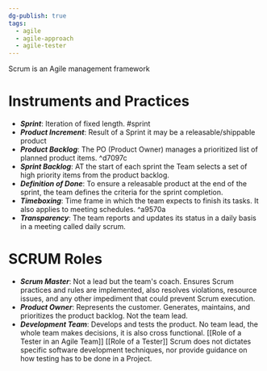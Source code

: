```yaml
---
dg-publish: true
tags:
  - agile
  - agile-approach
  - agile-tester
---
```

Scrum is an Agile management framework
# Instruments and Practices
- ***Sprint***: Iteration of fixed length. #sprint 
- ***Product Increment***: Result of a Sprint it may be a releasable/shippable product
- ***Product Backlog***: The PO (Product Owner) manages a prioritized list of planned product items. ^d7097c
- ***Sprint Backlog***: AT the start of each sprint the Team selects a set of high priority items from the product backlog.
- ***Definition of Done***: To ensure a releasable product at the end of the sprint, the team defines the criteria for the sprint completion.
- ***Timeboxing***: Time frame in which the team expects to finish its tasks. It also applies to meeting schedules. ^a9570a
- ***Transparency***: The team reports and updates its status in a daily basis in a meeting called daily scrum. 
# SCRUM Roles
- ***Scrum Master***: Not a lead but the team's coach. Ensures Scrum practices and rules are implemented, also resolves violations, resource issues, and any other impediment that could prevent Scrum execution.
- ***Product Owner***: Represents the customer. Generates, maintains, and prioritizes the product backlog. Not the team lead.
- ***Development Team***: Develops and tests the product. No team lead, the whole team makes decisions, it is also cross functional. [[Role of a Tester in an Agile Team]] [[Role of a Tester]]
Scrum does not dictates specific software development techniques, nor provide guidance on how testing has to be done in a Project.
